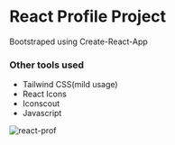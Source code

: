 

# React Profile Project
Bootstraped using Create-React-App

### Other tools used
<ul>
  <li>Tailwind CSS(mild usage)
  <li>React Icons
  <li>Iconscout
  <li>Javascript
 </ul>

![react-prof](https://user-images.githubusercontent.com/82509653/213635309-3944851d-e352-435b-a40c-6c188f3a8149.png)
